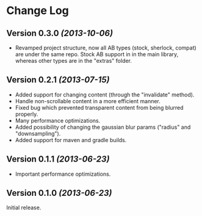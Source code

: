 Change Log
=======================================

Version 0.3.0 *(2013-10-06)*
----------------------------

 * Revamped project structure, now all AB types (stock, sherlock, compat) are under the same repo. Stock AB support in in the main library, whereas other types are in the "extras" folder.

Version 0.2.1 *(2013-07-15)*
----------------------------

 * Added support for changing content (through the "invalidate" method).
 * Handle non-scrollable content in a more efficient manner.
 * Fixed bug which prevented transparent content from being blurred properly.
 * Many performance optimizations.
 * Added possibility of changing the gaussian blur params ("radius" and "downsampling").
 * Added support for maven and gradle builds.

Version 0.1.1 *(2013-06-23)*
----------------------------
* Important performance optimizations. 

Version 0.1.0 *(2013-06-23)*
----------------------------
Initial release.
